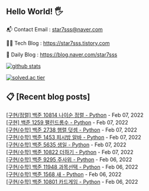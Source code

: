## Hello World! 🖐

📬 Contact Email : star7sss@naver.com

👨‍💻 Tech Blog : https://star7sss.tistory.com

🤪 Daily Blog : https://blog.naver.com/star7sss

[![github stats](https://github-readme-stats.vercel.app/api?username=jangThang&show_icons=true&hide_border=False)](https://star7sss.tistory.com)

[![solved.ac tier](http://mazassumnida.wtf/api/v2/generate_badge?boj=star7sss)](https://solved.ac/star7sss)

## 📋 [Recent blog posts]
[[구현/정렬] 백준 10814 나이순 정렬 - Python](https://star7sss.tistory.com/116) - Feb 07, 2022<br>
[[구현] 백준 1259 팰린드롬수 - Python](https://star7sss.tistory.com/115) - Feb 07, 2022<br>
[[구현/수학] 백준 2738 행렬 덧셈 - Python](https://star7sss.tistory.com/114) - Feb 07, 2022<br>
[[구현/수학] 백준 1453 피시방 알바 - Python](https://star7sss.tistory.com/113) - Feb 07, 2022<br>
[[구현/수학] 백준 5635 생일 - Python](https://star7sss.tistory.com/112) - Feb 07, 2022<br>
[[구현/수학] 백준 10822 더하기 - Python](https://star7sss.tistory.com/111) - Feb 07, 2022<br>
[[구현/수학] 백준 9295 주사위 - Python](https://star7sss.tistory.com/110) - Feb 06, 2022<br>
[[구현/수학] 백준 11948 과목선택 - Python](https://star7sss.tistory.com/109) - Feb 06, 2022<br>
[[구현/수학] 백준 1568 새 - Python](https://star7sss.tistory.com/108) - Feb 06, 2022<br>
[[구현/수학] 백준 10801 카드게임 - Python](https://star7sss.tistory.com/107) - Feb 06, 2022<br>
